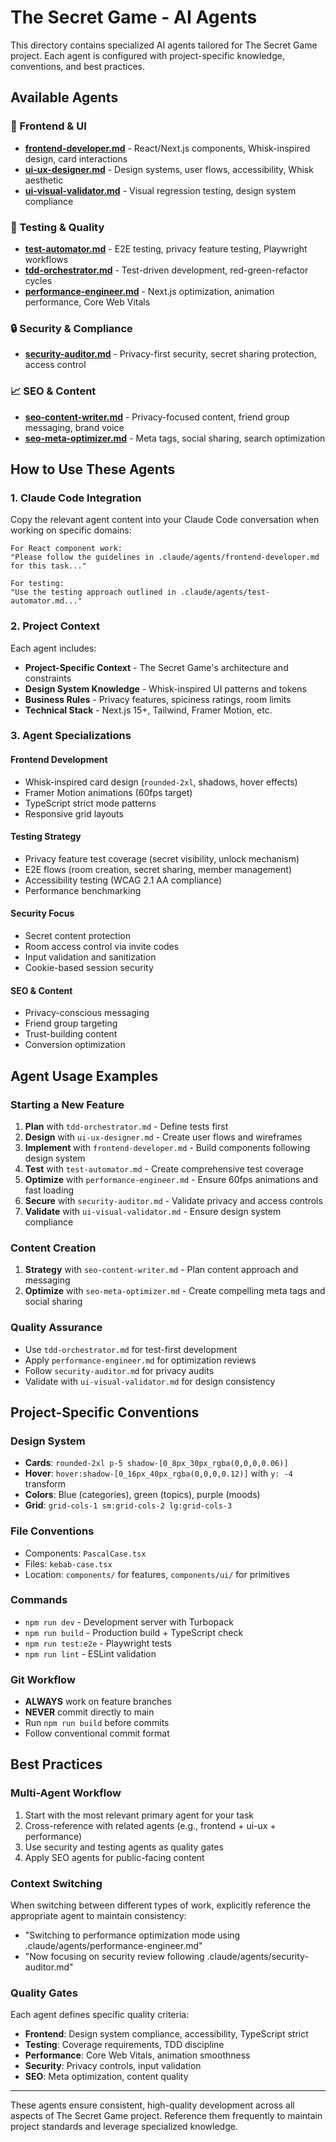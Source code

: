 # The Secret Game - AI Agents

This directory contains specialized AI agents tailored for The Secret Game project. Each agent is configured with project-specific knowledge, conventions, and best practices.

## Available Agents

### 🎨 Frontend & UI
- **[frontend-developer.md](./frontend-developer.md)** - React/Next.js components, Whisk-inspired design, card interactions
- **[ui-ux-designer.md](./ui-ux-designer.md)** - Design systems, user flows, accessibility, Whisk aesthetic
- **[ui-visual-validator.md](./ui-visual-validator.md)** - Visual regression testing, design system compliance

### 🧪 Testing & Quality
- **[test-automator.md](./test-automator.md)** - E2E testing, privacy feature testing, Playwright workflows
- **[tdd-orchestrator.md](./tdd-orchestrator.md)** - Test-driven development, red-green-refactor cycles
- **[performance-engineer.md](./performance-engineer.md)** - Next.js optimization, animation performance, Core Web Vitals

### 🔒 Security & Compliance
- **[security-auditor.md](./security-auditor.md)** - Privacy-first security, secret sharing protection, access control

### 📈 SEO & Content
- **[seo-content-writer.md](./seo-content-writer.md)** - Privacy-focused content, friend group messaging, brand voice
- **[seo-meta-optimizer.md](./seo-meta-optimizer.md)** - Meta tags, social sharing, search optimization

## How to Use These Agents

### 1. Claude Code Integration
Copy the relevant agent content into your Claude Code conversation when working on specific domains:

```
For React component work:
"Please follow the guidelines in .claude/agents/frontend-developer.md for this task..."

For testing:
"Use the testing approach outlined in .claude/agents/test-automator.md..."
```

### 2. Project Context
Each agent includes:
- **Project-Specific Context** - The Secret Game's architecture and constraints
- **Design System Knowledge** - Whisk-inspired UI patterns and tokens
- **Business Rules** - Privacy features, spiciness ratings, room limits
- **Technical Stack** - Next.js 15+, Tailwind, Framer Motion, etc.

### 3. Agent Specializations

#### Frontend Development
- Whisk-inspired card design (`rounded-2xl`, shadows, hover effects)
- Framer Motion animations (60fps target)
- TypeScript strict mode patterns
- Responsive grid layouts

#### Testing Strategy
- Privacy feature test coverage (secret visibility, unlock mechanism)
- E2E flows (room creation, secret sharing, member management)
- Accessibility testing (WCAG 2.1 AA compliance)
- Performance benchmarking

#### Security Focus
- Secret content protection
- Room access control via invite codes
- Input validation and sanitization
- Cookie-based session security

#### SEO & Content
- Privacy-conscious messaging
- Friend group targeting
- Trust-building content
- Conversion optimization

## Agent Usage Examples

### Starting a New Feature
1. **Plan** with `tdd-orchestrator.md` - Define tests first
2. **Design** with `ui-ux-designer.md` - Create user flows and wireframes
3. **Implement** with `frontend-developer.md` - Build components following design system
4. **Test** with `test-automator.md` - Create comprehensive test coverage
5. **Optimize** with `performance-engineer.md` - Ensure 60fps animations and fast loading
6. **Secure** with `security-auditor.md` - Validate privacy and access controls
7. **Validate** with `ui-visual-validator.md` - Ensure design system compliance

### Content Creation
1. **Strategy** with `seo-content-writer.md` - Plan content approach and messaging
2. **Optimize** with `seo-meta-optimizer.md` - Create compelling meta tags and social sharing

### Quality Assurance
- Use `tdd-orchestrator.md` for test-first development
- Apply `performance-engineer.md` for optimization reviews
- Follow `security-auditor.md` for privacy audits
- Validate with `ui-visual-validator.md` for design consistency

## Project-Specific Conventions

### Design System
- **Cards**: `rounded-2xl p-5 shadow-[0_8px_30px_rgba(0,0,0,0.06)]`
- **Hover**: `hover:shadow-[0_16px_40px_rgba(0,0,0,0.12)]` with `y: -4` transform
- **Colors**: Blue (categories), green (topics), purple (moods)
- **Grid**: `grid-cols-1 sm:grid-cols-2 lg:grid-cols-3`

### File Conventions
- Components: `PascalCase.tsx`
- Files: `kebab-case.tsx`
- Location: `components/` for features, `components/ui/` for primitives

### Commands
- `npm run dev` - Development server with Turbopack
- `npm run build` - Production build + TypeScript check
- `npm run test:e2e` - Playwright tests
- `npm run lint` - ESLint validation

### Git Workflow
- **ALWAYS** work on feature branches
- **NEVER** commit directly to main
- Run `npm run build` before commits
- Follow conventional commit format

## Best Practices

### Multi-Agent Workflow
1. Start with the most relevant primary agent for your task
2. Cross-reference with related agents (e.g., frontend + ui-ux + performance)
3. Use security and testing agents as quality gates
4. Apply SEO agents for public-facing content

### Context Switching
When switching between different types of work, explicitly reference the appropriate agent to maintain consistency:
- "Switching to performance optimization mode using .claude/agents/performance-engineer.md"
- "Now focusing on security review following .claude/agents/security-auditor.md"

### Quality Gates
Each agent defines specific quality criteria:
- **Frontend**: Design system compliance, accessibility, TypeScript strict
- **Testing**: Coverage requirements, TDD discipline
- **Performance**: Core Web Vitals, animation smoothness
- **Security**: Privacy controls, input validation
- **SEO**: Meta optimization, content quality

---

These agents ensure consistent, high-quality development across all aspects of The Secret Game project. Reference them frequently to maintain project standards and leverage specialized knowledge.